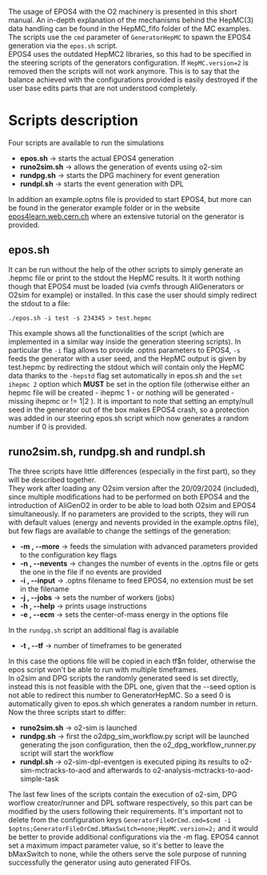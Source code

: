 <!-- doxy
\page refrunSimExamplesHepMC_EPOS4 Example HepMC_EPOS4
/doxy -->

The usage of EPOS4 with the O2 machinery is presented in this short manual. 
An in-depth explanation of the mechanisms behind the HepMC(3) data handling can be found in the 
HepMC_fifo folder of the MC examples.  
The scripts use the `cmd` parameter of `GeneratorHepMC` to spawn the EPOS4 generation
via the `epos.sh` script.  
EPOS4 uses the outdated HepMC2 libraries, so this had to be specified in the steering scripts
of the generators configuration. If `HepMC.version=2` is removed then the scripts will not work 
anymore. This is to say that the balance achieved with the configurations provided is easily 
destroyed if the user base edits parts that are not understood completely. 

# Scripts description

Four scripts are available to run the simulations
- **epos.sh** &rarr; starts the actual EPOS4 generation 
- **runo2sim.sh** &rarr; allows the generation of events using o2-sim
- **rundpg.sh** &rarr; starts the DPG machinery for event generation
- **rundpl.sh** &rarr; starts the event generation with DPL

In addition an example.optns file is provided to start EPOS4, but more can be found in the generator example folder 
or in the website [epos4learn.web.cern.ch](https://epos4learn.docs.cern.ch/) where an extensive tutorial on the generator is provided. 

## epos.sh

It can be run without the help of the other scripts to simply generate an .hepmc file or print 
to the stdout the HepMC results. It it worth nothing though that EPOS4 must be loaded (via cvmfs through AliGenerators or O2sim for example) or installed. In this case the user should simply redirect the stdout to a file:
```
./epos.sh -i test -s 234345 > test.hepmc
```
This example shows all the functionalities of the script (which are implemented in a similar way inside
the generation steering scripts). In particular the `-i` flag allows to provide .optns parameters to EPOS4, 
`-s` feeds the generator with a user seed, and the HepMC output is given by test.hepmc by redirecting the 
stdout which will contain only the HepMC data thanks to the `-hepstd` flag set automatically in epos.sh and 
the `set ihepmc 2` option which **MUST** be set in the option file (otherwise either an hepmc file will be created - ihepmc 1 - or nothing will be generated - missing ihepmc or != 1|2 ). 
It is important to note that setting an empty/null seed in the generator out of the box makes EPOS4 crash, so a protection was added in our steering epos.sh script which now generates a random number if 0 is provided. 

## runo2sim.sh, rundpg.sh and rundpl.sh

The three scripts have little differences (especially in the first part), so they will be described together.  
They work after loading any O2sim version after the 20/09/2024 (included), since multiple modifications had to be performed on both EPOS4 and the introduction of AliGenO2 in order to be able to load both O2sim and EPOS4 simultaneously. 
If no parameters are provided to the scripts, they will run with default values (energy and nevents provided in the example.optns file), but few flags are available to change the settings of the generation: 
- **-m , --more** &rarr; feeds the simulation with advanced parameters provided to the configuration key flags
- **-n , --nevents** &rarr; changes the number of events in the .optns file or gets the one in the file if no events are provided
- **-i , --input** &rarr; .optns filename to feed EPOS4, no extension must be set in the filename
- **-j , --jobs** &rarr; sets the number of workers (jobs)
- **-h , --help** &rarr; prints usage instructions
- **-e , --ecm** &rarr; sets the center-of-mass energy in the options file

In the `rundpg.sh` script an additional flag is available
- **-t , --tf** &rarr; number of timeframes to be generated  

In this case the options file will be copied in each tf$n folder, otherwise the epos script won't be able to run with multiple timeframes.  
In o2sim and DPG scripts the randomly generated seed is set directly, instead this is not feasible with the DPL one, given that the --seed option is not able 
to redirect this number to GeneratorHepMC. So a seed 0 is automatically given to epos.sh which generates a random number in return.  
Now the three scripts start to differ:

- **runo2sim.sh** &rarr; o2-sim is launched
- **rundpg.sh** &rarr; first the o2dpg_sim_workflow.py script will be launched generating the json configuration, then the o2_dpg_workflow_runner.py script will start the workflow
- **rundpl.sh** &rarr; o2-sim-dpl-eventgen is executed piping its results to o2-sim-mctracks-to-aod and afterwards to o2-analysis-mctracks-to-aod-simple-task

The last few lines of the scripts contain the execution of o2-sim, DPG worflow creator/runner and DPL software respectively, so this part can be modified by the users following their requirements. It's important not to delete from the configuration keys `GeneratorFileOrCmd.cmd=$cmd -i $optns;GeneratorFileOrCmd.bMaxSwitch=none;HepMC.version=2;` 
and it would be better to provide additional configurations via the -m flag. EPOS4 cannot set a maximum impact parameter value, so it's better to leave the bMaxSwitch to none, while the others serve the sole purpose of running successfully the generator using auto generated FIFOs. 


